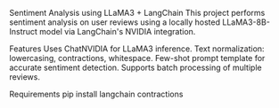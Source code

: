 Sentiment Analysis using LLaMA3 + LangChain
This project performs sentiment analysis on user reviews using a locally hosted LLaMA3-8B-Instruct model via LangChain's NVIDIA integration.

Features
Uses ChatNVIDIA for LLaMA3 inference.
Text normalization: lowercasing, contractions, whitespace.
Few-shot prompt template for accurate sentiment detection.
Supports batch processing of multiple reviews.

Requirements
pip install langchain contractions

